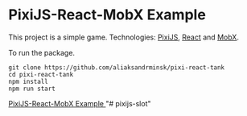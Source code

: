 # PixiJS-React-MobX Example

This project is a simple game. Technologies: [PixiJS](https://pixijs.com/), [React](https://reactjs.org/) and [MobX](https://mobx.js.org/).

To run the package.

```
git clone https://github.com/aliaksandrminsk/pixi-react-tank
cd pixi-react-tank
npm install
npm run start
```

[PixiJS-React-MobX Example
](https://pixi-react-tank.web.app/)
"# pixijs-slot" 
